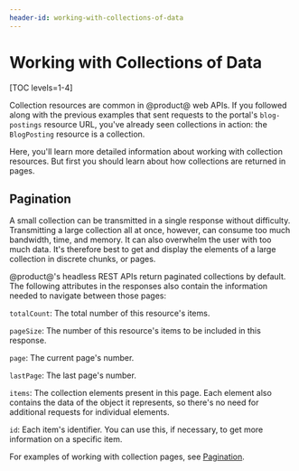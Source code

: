 ```yaml
---
header-id: working-with-collections-of-data
---
```


# Working with Collections of Data

[TOC levels=1-4]

Collection resources are common in @product@ web APIs. If you followed along 
with the previous examples that sent requests to the portal's `blog-postings` 
resource URL, you've already seen collections in action: the `BlogPosting`
resource is a collection. 

Here, you'll learn more detailed information about working with collection 
resources. But first you should learn about how collections are returned in 
pages. 

## Pagination

A small collection can be transmitted in a single response without difficulty. 
Transmitting a large collection all at once, however, can consume too much 
bandwidth, time, and memory. It can also overwhelm the user with too much data. 
It's therefore best to get and display the elements of a large collection in 
discrete chunks, or pages. 

@product@'s headless REST APIs return paginated collections by default. The 
following attributes in the responses also contain the information needed to 
navigate between those pages: 

`totalCount`: The total number of this resource's items. 

`pageSize`: The number of this resource's items to be included in this
response. 

`page`: The current page's number. 

`lastPage`: The last page's number. 

`items`: The collection elements present in this page. Each element also 
contains the data of the object it represents, so there's no need for additional 
requests for individual elements. 

`id`: Each item's identifier. You can use this, if necessary, to get more 
information on a specific item. 

For examples of working with collection pages, see 
[Pagination](/develop/tutorials/-/knowledge_base/7-2/pagination). 

